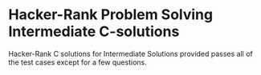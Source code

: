 # Hacker-Rank Problem Solving Intermediate C-solutions
Hacker-Rank C solutions for Intermediate
Solutions provided passes all of the test cases except for a few questions.
